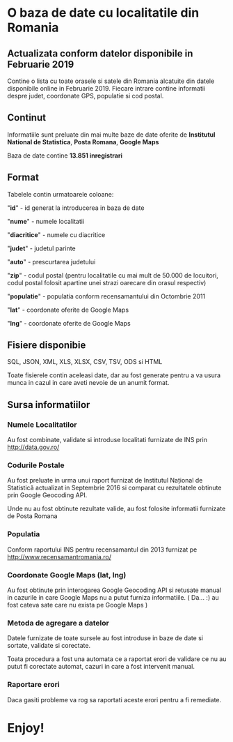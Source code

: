 # O baza de date cu localitatile din Romania
## Actualizata conform datelor disponibile in Februarie 2019

Contine o lista cu toate orasele si satele din Romania alcatuite din datele disponibile online in Februarie 2019.
Fiecare intrare contine informatii despre judet, coordonate GPS, populatie si cod postal.

## Continut

Informatiile sunt preluate din mai multe baze de date oferite de **Institutul National de Statistica**, **Posta Romana**, **Google Maps**

Baza de date contine **13.851 inregistrari**

## Format

Tabelele contin urmatoarele coloane:

"**id**" - id generat la introducerea in baza de date

"**nume**" - numele localitatii 

"**diacritice**" - numele cu diacritice

"**judet**" - judetul parinte

"**auto**" - prescurtarea judetului

"**zip**" - codul postal (pentru localitatile cu mai mult de 50.000 de locuitori, codul postal folosit apartine unei strazi oarecare din orasul respectiv)

"**populatie**" - populatia conform recensamantului din Octombrie 2011

"**lat**" - coordonate oferite de Google Maps

"**lng**" - coordonate oferite de Google Maps

## Fisiere disponibie

SQL, JSON, XML, XLS, XLSX, CSV, TSV, ODS si HTML

Toate fisierele contin aceleasi date, dar au fost generate pentru a va usura munca in cazul in care aveti nevoie de un anumit format.

## Sursa informatiilor

### Numele Localitatilor
Au fost combinate, validate si introduse localitati furnizate de INS prin http://data.gov.ro/ 

### Codurile Postale
Au fost preluate in urma unui raport furnizat de Institutul Național de Statistică actualizat in Septembrie 2016 si comparat cu rezultatele obtinute prin Google Geocoding API.

Unde nu au fost obtinute rezultate valide, au fost folosite informatii furnizate de Posta Romana

### Populatia
Conform raportului INS pentru recensamantul din 2013 furnizat pe http://www.recensamantromania.ro/

### Coordonate Google Maps (lat, lng)
Au fost obtinute prin interogarea Google Geocoding API si retusate manual in cazurile in care Google Maps nu a putut furniza informatiile. ( Da... :) au fost cateva sate care nu exista pe Google Maps ) 


### Metoda de agregare a datelor
Datele furnizate de toate sursele au fost introduse in baze de date si sortate, validate si corectate.

Toata procedura a fost una automata ce a raportat erori de validare ce nu au putut fi corectate automat, cazuri in care a fost intervenit manual.

### Raportare erori

Daca gasiti probleme va rog sa raportati aceste erori pentru a fi remediate.

# Enjoy!
